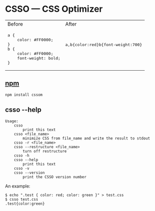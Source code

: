 # CSSO — CSS Optimizer

<table><tr><td>Before</td><td>After</td></tr>
<tr><td><pre>a {
    color: #FF0000;
}
b {
    color: #FF0000;
    font-weight: bold;
}</pre></td><td><pre>a,b{color:red}b{font-weight:700}






</pre></td></tr></table>

## [npm](http://npmjs.org/)

    npm install cssom

## csso --help

    Usage:
        csso
            print this text
        csso <file_name>
            minimize CSS from file_name and write the result to stdout
        csso -r <file_name>
        csso --restructure <file_name>
            turn off restructure
        csso -h
        csso --help
            print this text
        csso -v
        csso --version
            print the CSSO version number

An example:

    $ echo ".test { color: red; color: green }" > test.css
    $ csso test.css
    .test{color:green}
